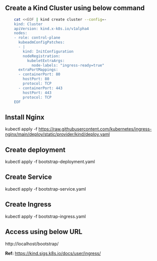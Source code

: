 ## Create a Kind Cluster using below command

```bash
    cat <<EOF | kind create cluster --config=-
    kind: Cluster
    apiVersion: kind.x-k8s.io/v1alpha4
    nodes:
    - role: control-plane
      kubeadmConfigPatches:
      - |
        kind: InitConfiguration
        nodeRegistration:
          kubeletExtraArgs:
            node-labels: "ingress-ready=true"
      extraPortMappings:
      - containerPort: 80
        hostPort: 80
        protocol: TCP
      - containerPort: 443
        hostPort: 443
        protocol: TCP
    EOF
```

## Install Nginx 

kubectl apply -f https://raw.githubusercontent.com/kubernetes/ingress-nginx/main/deploy/static/provider/kind/deploy.yaml

## Create deployment
kubectl apply -f bootstrap-deployment.yaml

## Create Service
kubectl apply -f bootstrap-service.yaml

## Create Ingress
kubectl apply -f bootstrap-ingress.yaml
## Access using below URL

http://localhost/bootstrap/


**Ref:** https://kind.sigs.k8s.io/docs/user/ingress/